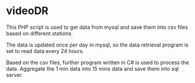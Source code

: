 videoDR
=======

This PHP script is used to get data from mysql and save them into csv files based on different stations. 

The data is updated once per day in mysql, so the data retrieval program is set to read data every 24 hours. 

Based on the csv files, further program written in C# is used to process the data. Aggregate the 1 min data into 15 mins data and save them into sql server. 
